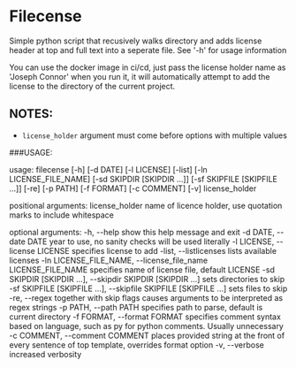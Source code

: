# Filecense

Simple python script that recusively walks directory and adds license header at top and full text into a seperate file. See '-h' for usage information

You can use the docker image in ci/cd, just pass the license holder name as 'Joseph Connor' when you run it, it will automatically attempt to add the license to the directory of the current project.

## NOTES:
 - `license_holder` argument must come before options with multiple values

###USAGE:

usage: filecense [-h] [-d DATE] [-l LICENSE] [-list] [-ln LICENSE_FILE_NAME]
                 [-sd SKIPDIR [SKIPDIR ...]] [-sf SKIPFILE [SKIPFILE ...]] [-re] [-p PATH]
                 [-f FORMAT] [-c COMMENT] [-v]
                 license_holder

positional arguments:
  license_holder        name of licence holder, use quotation marks to include whitespace

optional arguments:
  -h, --help            show this help message and exit
  -d DATE, --date DATE  year to use, no sanity checks will be used literally
  -l LICENSE, --license LICENSE
                        specifies license to add
  -list, --listlicenses
                        lists available licenses
  -ln LICENSE_FILE_NAME, --license_file_name LICENSE_FILE_NAME
                        specifies name of license file, default LICENSE
  -sd SKIPDIR [SKIPDIR ...], --skipdir SKIPDIR [SKIPDIR ...]
                        sets directories to skip
  -sf SKIPFILE [SKIPFILE ...], --skipfile SKIPFILE [SKIPFILE ...]
                        sets files to skip
  -re, --regex          together with skip flags causes arguments to be interpreted as regex
                        strings
  -p PATH, --path PATH  specifies path to parse, default is current directory
  -f FORMAT, --format FORMAT
                        specifies comment syntax based on language, such as py for python
                        comments. Usually unnecessary
  -c COMMENT, --comment COMMENT
                        places provided string at the front of every sentence of top
                        template, overrides format option
  -v, --verbose         increased verbosity

